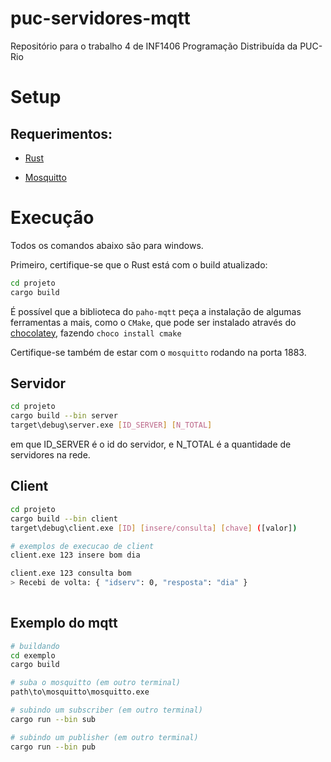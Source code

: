 # puc-servidores-mqtt
Repositório para o trabalho 4 de INF1406 Programação Distribuída da PUC-Rio 

# Setup

## Requerimentos:

* [Rust](https://www.rust-lang.org/tools/install)

* [Mosquitto](https://mosquitto.org/download/)

# Execução

Todos os comandos abaixo são para windows.

Primeiro, certifique-se que o Rust está com o build atualizado:

```bash
cd projeto
cargo build
```

É possível que a biblioteca do `paho-mqtt` peça a instalação de algumas ferramentas a mais, como o `CMake`,
que pode ser instalado através do [chocolatey](https://chocolatey.org/install), fazendo ```choco install cmake```

Certifique-se também de estar com o `mosquitto` rodando na porta 1883.

## Servidor

```bash
cd projeto
cargo build --bin server
target\debug\server.exe [ID_SERVER] [N_TOTAL] 
```

em que ID_SERVER é o id do servidor, e N_TOTAL é a quantidade de servidores na rede.

## Client

```bash
cd projeto
cargo build --bin client
target\debug\client.exe [ID] [insere/consulta] [chave] ([valor])

# exemplos de execucao de client
client.exe 123 insere bom dia

client.exe 123 consulta bom
> Recebi de volta: { "idserv": 0, "resposta": "dia" }
 
```




## Exemplo do mqtt

```bash
# buildando
cd exemplo 
cargo build

# suba o mosquitto (em outro terminal)
path\to\mosquitto\mosquitto.exe

# subindo um subscriber (em outro terminal)
cargo run --bin sub

# subindo um publisher (em outro terminal)
cargo run --bin pub
```